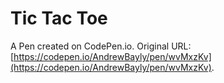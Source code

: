 # Tic Tac Toe

A Pen created on CodePen.io. Original URL: [https://codepen.io/AndrewBayly/pen/wvMxzKv](https://codepen.io/AndrewBayly/pen/wvMxzKv).


